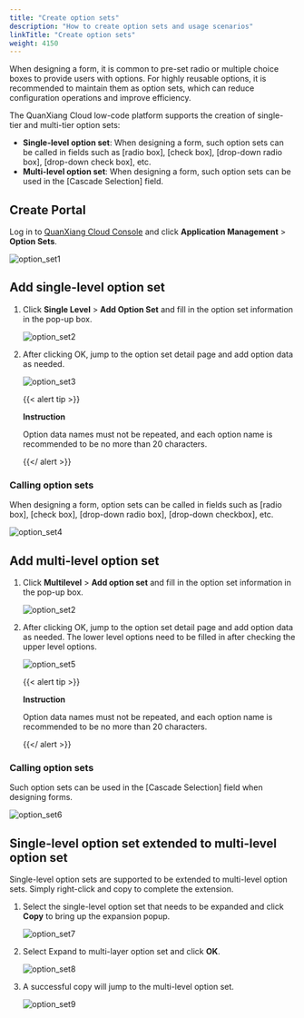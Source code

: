 ```yaml
---
title: "Create option sets"
description: "How to create option sets and usage scenarios"
linkTitle: "Create option sets"
weight: 4150
---
```


When designing a form, it is common to pre-set radio or multiple choice boxes to provide users with options. For highly reusable options, it is recommended to maintain them as option sets, which can reduce configuration operations and improve efficiency.

The QuanXiang Cloud low-code platform supports the creation of single-tier and multi-tier option sets:

- **Single-level option set**: When designing a form, such option sets can be called in fields such as [radio box], [check box], [drop-down radio box], [drop-down check box], etc.
- **Multi-level option set**: When designing a form, such option sets can be used in the [Cascade Selection] field.

## Create Portal

Log in to [QuanXiang Cloud Console](https://portal.quanxiang.dev) and click **Application Management** > **Option Sets**.

![option_set1](/images/manual/option_set1.png)

## Add single-level option set

1. Click **Single Level** > **Add Option Set** and fill in the option set information in the pop-up box.

   ![option_set2](/images/manual/option_set2.png)

2. After clicking OK, jump to the option set detail page and add option data as needed.

   ![option_set3](/images/manual/option_set3.png)

   {{< alert tip >}}

   **Instruction**

   Option data names must not be repeated, and each option name is recommended to be no more than 20 characters.

   {{</ alert >}}

### Calling option sets

When designing a form, option sets can be called in fields such as [radio box], [check box], [drop-down radio box], [drop-down checkbox], etc.

![option_set4](/images/manual/option_set4.png)

## Add multi-level option set

1. Click **Multilevel** > **Add option set** and fill in the option set information in the pop-up box.

   ![option_set2](/images/manual/option_set2.png)

2. After clicking OK, jump to the option set detail page and add option data as needed. The lower level options need to be filled in after checking the upper level options.

   ![option_set5](/images/manual/option_set5.png)

   {{< alert tip >}}

   **Instruction**

   Option data names must not be repeated, and each option name is recommended to be no more than 20 characters.

   {{</ alert >}}

### Calling option sets

Such option sets can be used in the [Cascade Selection] field when designing forms.

![option_set6](/images/manual/option_set6.png)

## Single-level option set extended to multi-level option set

Single-level option sets are supported to be extended to multi-level option sets. Simply right-click and copy to complete the extension.

1. Select the single-level option set that needs to be expanded and click **Copy** to bring up the expansion popup.

   ![option_set7](/images/manual/option_set7.png)

2. Select Expand to multi-layer option set and click **OK**.

   ![option_set8](/images/manual/option_set8.png)

3. A successful copy will jump to the multi-level option set.

   ![option_set9](/images/manual/option_set9.png)

